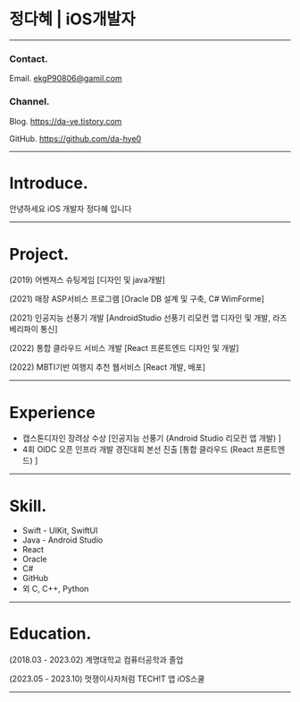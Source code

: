 # 정다혜 | iOS개발자

---



### Contact.

Email. ekgP90806@gamil.com


### Channel.

Blog. https://da-ye.tistory.com

GitHub. https://github.com/da-hye0

---

# Introduce.


안녕하세요 iOS 개발자 정다혜 입니다

---

# Project.

(2019) 어벤져스 슈팅게임 [디자인 및 java개발]

(2021) 매장 ASP서비스 프로그램 [Oracle DB 설계 및 구축, C# WimForme]

(2021) 인공지능 선풍기 개발 [AndroidStudio 선풍기 리모컨 앱 디자인 및 개발, 라즈베리파이 통신]

(2022) 통합 클라우드 서비스 개발 [React 프론트엔드 디자인 및 개발] 

(2022) MBTI기반 여행지 추천 웹서비스 [React 개발, 배포]

---

# Experience

- 캡스톤디자인 장려상 수상 [인공지능 선풍기 (Android Studio 리모컨 앱 개발) ]
- 4회 OIDC 오픈 인프라 개발 경진대회 본선 진출 [통합 클라우드 (React 프론트엔드) ]

---

# Skill.

- Swift - UIKit, SwiftUI
- Java - Android Studio
- React
- Oracle
- C#
- GitHub
- 외 C, C++, Python

---

# Education.

(2018.03 - 2023.02) 계명대학교 컴퓨터공학과 졸업

(2023.05 - 2023.10) 멋쟁이사자처럼 TECH!T 앱 iOS스쿨


---
